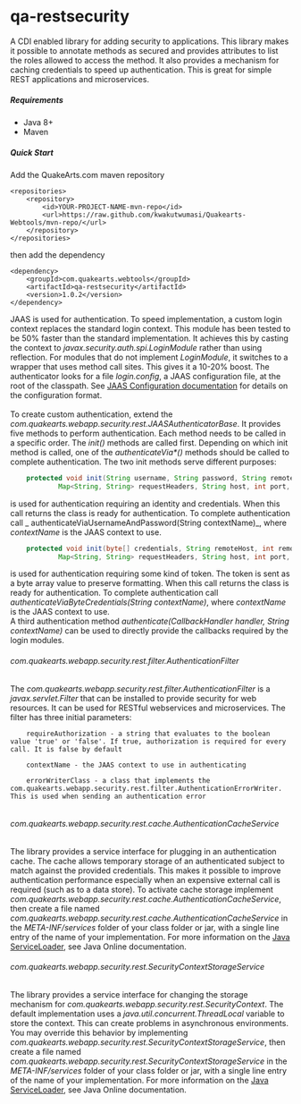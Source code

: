 # qa-restsecurity

A CDI enabled library for adding security to applications. This library makes it possible to annotate methods as secured and provides attributes to list the roles allowed to access the method. It also provides a mechanism for caching credentials to speed up authentication. This is great for simple REST applications and microservices.

##### Requirements
* Java 8+
* Maven

##### Quick Start

Add the QuakeArts.com maven repository

```
<repositories>
    <repository>
        <id>YOUR-PROJECT-NAME-mvn-repo</id>
        <url>https://raw.github.com/kwakutwumasi/Quakearts-Webtools/mvn-repo/</url>
    </repository>
</repositories>

```

then add the dependency

```
<dependency>
	<groupId>com.quakearts.webtools</groupId>
	<artifactId>qa-restsecurity</artifactId>
	<version>1.0.2</version>
</dependency>

```

JAAS is used for authentication. To speed implementation, a custom login context replaces the standard login context. This module has been tested to be 50% faster than the standard implementation. It achieves this by casting the context to _javax.security.auth.spi.LoginModule_ rather than using reflection. For modules that do not implement _LoginModule_, it switches to a wrapper that uses method call sites. This gives it a 10-20% boost. The authenticator looks for a file _login.config_, a JAAS configuration file, at the root of the classpath. See [JAAS Configuration documentation](https://docs.oracle.com/javase/7/docs/api/javax/security/auth/login/Configuration.html) for details on the configuration format.
<br /><br />
To create custom authentication, extend the _com.quakearts.webapp.security.rest.JAASAuthenticatorBase_. It provides five methods to perform authentication. Each method needs to be called in a specific order. The _init()_ methods are called first. Depending on which init method is called, one of the _authenticateVia*()_ methods should be called to complete authentication. The two init methods serve different purposes:

```java
	protected void init(String username, String password, String remoteHost, int remotePort,
			Map<String, String> requestHeaders, String host, int port, String application, String applicationContext) {...}
```

is used for authentication requiring an identity and credentials. When this call returns the class is ready for authentication. To complete authentication call _	authenticateViaUsernameAndPassword(String contextName)_, where _contextName_ is the JAAS context to use. 

```java
	protected void init(byte[] credentials, String remoteHost, int remotePort,
			Map<String, String> requestHeaders, String host, int port, String application, String applicationContext) {...}
```

is used for authentication requiring some kind of token. The token is sent as a byte array value to preserve formatting. When this call returns the class is ready for authentication. To complete authentication call _authenticateViaByteCredentials(String contextName)_, where _contextName_ is the JAAS context to use. 
<br />
A third authentication method _authenticate(CallbackHandler handler, String contextName)_ can be used to directly provide the callbacks required by the login modules.

###### com.quakearts.webapp.security.rest.filter.AuthenticationFilter

The _com.quakearts.webapp.security.rest.filter.AuthenticationFilter_ is a _javax.servlet.Filter_ that can be installed to provide security for web resources. It can be used for RESTful webservices and microservices. The filter has three initial parameters:

```
	requireAuthorization - a string that evaluates to the boolean value 'true' or 'false'. If true, authorization is required for every call. It is false by default
	
	contextName - the JAAS context to use in authenticating
	
	errorWriterClass - a class that implements the com.quakearts.webapp.security.rest.filter.AuthenticationErrorWriter. This is used when sending an authentication error
	
```
###### com.quakearts.webapp.security.rest.cache.AuthenticationCacheService

The library provides a service interface for plugging in an authentication cache. The cache allows temporary storage of an authenticated subject to match against the provided credentials. This makes it possible to improve authentication performance especially when an expensive external call is required (such as to a data store). To activate cache storage implement _com.quakearts.webapp.security.rest.cache.AuthenticationCacheService_, then create a file named _com.quakearts.webapp.security.rest.cache.AuthenticationCacheService_ in the _META-INF/services_ folder of your class folder or jar, with a single line entry of the name of your implementation. For more information on the [Java ServiceLoader](https://docs.oracle.com/javase/9/docs/api/java/util/ServiceLoader.html), see Java Online documentation.

###### com.quakearts.webapp.security.rest.SecurityContextStorageService

The library provides a service interface for changing the storage mechanism for _com.quakearts.webapp.security.rest.SecurityContext_. The default implementation uses a _java.util.concurrent.ThreadLocal_ variable to store the context. This can create problems in asynchronous environments. You may override this behavior by implementing _com.quakearts.webapp.security.rest.SecurityContextStorageService_, then create a file named _com.quakearts.webapp.security.rest.SecurityContextStorageService_ in the _META-INF/services_ folder of your class folder or jar, with a single line entry of the name of your implementation. For more information on the [Java ServiceLoader](https://docs.oracle.com/javase/9/docs/api/java/util/ServiceLoader.html), see Java Online documentation.
